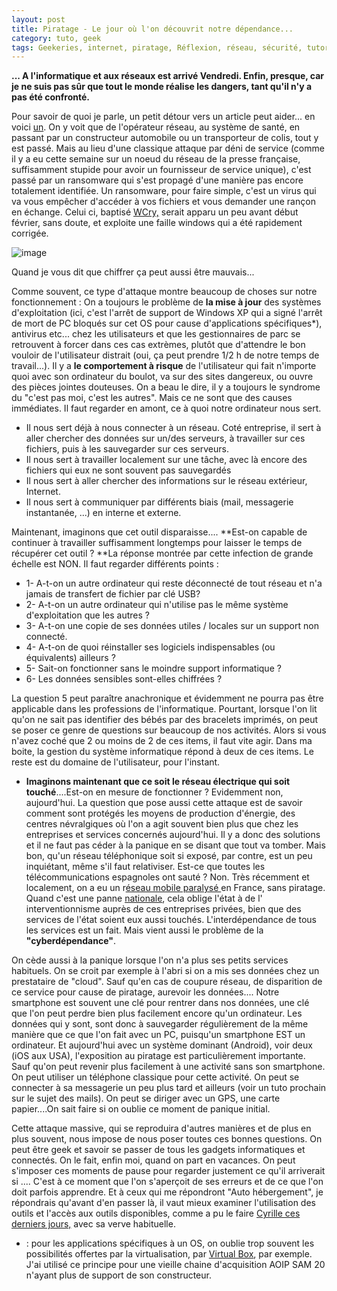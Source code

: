 ```yaml
---
layout: post
title: Piratage - Le jour où l'on découvrit notre dépendance...
category: tuto, geek
tags: Geekeries, internet, piratage, Réflexion, réseau, sécurité, tutoriel, 
---
```

**... A l'informatique et aux réseaux est arrivé Vendredi. Enfin, presque, car je ne suis pas sûr que tout le monde réalise les dangers, tant qu'il n'y a pas été confronté.**

Pour savoir de quoi je parle, un petit détour vers un article peut aider... en voici <a href="http://www.courrierinternational.com/article/securite-informatique-cyberattaque-une-tempete-planetaire">un</a>. On y voit que de l'opérateur réseau, au système de santé, en passant par un constructeur automobile ou un transporteur de colis, tout y est passé. Mais au lieu d'une classique attaque par déni de service (comme il y a eu cette semaine sur un noeud du réseau de la presse française, suffisamment stupide pour avoir un fournisseur de service unique), c'est passé par un ransomware qui s'est propagé d'une manière pas encore totalement identifiée. Un ransomware, pour faire simple, c'est un virus qui va vous empêcher d'accéder à vos fichiers et vous demander une rançon en échange. Celui ci, baptisé <a href="http://www.zataz.com/ransomware-wcry/">WCry,</a> serait apparu un peu avant début février, sans doute, et exploite une faille windows qui a été rapidement corrigée.

![image](https://filedn.eu/llqi9IBxlYouGRXYG2xlROb/img/2017/wcryscreen.png)

Quand je vous dit que chiffrer ça peut aussi être mauvais...

Comme souvent, ce type d'attaque montre beaucoup de choses sur notre fonctionnement : On a toujours le problème de **la mise à jour** des systèmes d'exploitation (ici, c'est l'arrêt de support de Windows XP qui a signé l'arrêt de mort de PC bloqués sur cet OS pour cause d'applications spécifiques*), antivirus etc...  chez les utilisateurs et que les gestionnaires de parc se retrouvent à forcer dans ces cas extrèmes, plutôt que d'attendre le bon vouloir de l'utilisateur distrait (oui, ça peut prendre 1/2 h de notre temps de travail...). Il y a **le comportement à risque** de l'utilisateur qui fait n'importe quoi avec son ordinateur du boulot, va sur des sites dangereux, ou ouvre des pièces jointes douteuses. On a beau le dire, il y a toujours le syndrome du "c'est pas moi, c'est les autres". Mais ce ne sont que des causes immédiates. Il faut regarder en amont, ce à quoi notre ordinateur nous sert.

* Il nous sert déjà à nous connecter à un réseau. Coté entreprise, il sert à aller chercher des données sur un/des serveurs, à travailler sur ces fichiers, puis à les sauvegarder sur ces serveurs.
* Il nous sert à travailler localement sur une tâche, avec là encore des fichiers qui eux ne sont souvent pas sauvegardés
* Il nous sert à aller chercher des informations sur le réseau extérieur, Internet.
* Il nous sert à communiquer par différents biais (mail, messagerie instantanée, ...) en interne et externe.

Maintenant, imaginons que cet outil disparaisse.... **Est-on capable de continuer à travailler suffisamment longtemps pour laisser le temps de récupérer cet outil ? **La réponse montrée par cette infection de grande échelle est NON. Il faut regarder différents points :

* 1- A-t-on un autre ordinateur qui reste déconnecté de tout réseau et n'a jamais de transfert de fichier par clé USB?
* 2- A-t-on un autre ordinateur qui n'utilise pas le même système d'exploitation que les autres ?
* 3- A-t-on une copie de ses données utiles / locales sur un support non connecté.
* 4- A-t-on de quoi réinstaller ses logiciels indispensables (ou équivalents) ailleurs ?
* 5- Sait-on fonctionner sans le moindre support informatique ?
* 6- Les données sensibles sont-elles chiffrées ?

La question 5 peut paraître anachronique et évidemment ne pourra pas être applicable dans les professions de l'informatique. Pourtant, lorsque l'on lit qu'on ne sait pas identifier des bébés par des bracelets imprimés, on peut se poser ce genre de questions sur beaucoup de nos activités. Alors si vous n'avez coché que  2  ou moins de 2 de ces items, il faut vite agir. Dans ma boite, la gestion du système informatique répond à deux de ces items. Le reste est du domaine de l'utilisateur, pour l'instant.

* **Imaginons maintenant que ce soit le réseau électrique qui soit touché**....Est-on en mesure de fonctionner ? Evidemment non, aujourd'hui. La question que pose aussi cette attaque est de savoir comment sont protégés les moyens de production d'énergie, des centres névralgiques où l'on a agit souvent bien plus que chez les entreprises et services concernés aujourd'hui. Il y a donc des solutions et il ne faut pas céder à la panique en se disant que tout va tomber. Mais bon, qu'un réseau téléphonique soit si exposé, par contre, est un peu inquiétant, même s'il faut relativiser. Est-ce que toutes les télécommunications espagnoles ont sauté ? Non. Très récemment et localement, on a eu un r<a href="http://www.leveil.fr/puy-en-velay/internet-multimedia/2017/04/06/les-reseaux-sfr-et-bouygues-a-nouveau-fonctionnels_12354528.html">éseau mobile paralysé </a>en France, sans piratage. Quand c'est une panne <a href="http://www.leparisien.fr/high-tech/sfr-nouvelles-perturbations-sur-le-reseau-mobile-de-l-operateur-18-08-2014-4071719.php">nationale</a>, cela oblige l'état à de l' interventionnisme auprès de ces entreprises privées, bien que des services de l'état soient eux aussi touchés. L'interdépendance de tous les services est un fait. Mais vient aussi le problème de la **"cyberdépendance"**.

On cède aussi à la panique lorsque l'on n'a plus ses petits services habituels. On se croit par exemple à l'abri si on a mis ses données chez un prestataire de "cloud". Sauf qu'en cas de coupure réseau, de disparition de ce service pour cause de piratage, aurevoir les données.... Notre smartphone est souvent une clé pour rentrer dans nos données, une clé que l'on peut perdre bien plus facilement encore qu'un ordinateur. Les données qui y sont, sont donc à sauvegarder régulièrement de la même manière que ce que l'on fait avec un PC, puisqu'un smartphone EST un ordinateur. Et aujourd'hui avec un système dominant (Android), voir deux (iOS aux USA), l'exposition au piratage est particulièrement importante. Sauf qu'on peut revenir plus facilement à une activité sans son smartphone. On peut utiliser un téléphone classique pour cette activité. On peut se connecter à sa messagerie un peu plus tard et ailleurs (voir un tuto prochain sur le sujet des mails). On peut se diriger avec un GPS, une carte papier....On sait faire si on oublie ce moment de panique initial.

Cette attaque massive, qui se reproduira d'autres manières et de plus en plus souvent, nous impose de nous poser toutes ces bonnes questions. On peut être geek et savoir se passer de tous les gadgets informatiques et connectés. On le fait, enfin moi, quand on part en vacances. On peut s'imposer ces moments de pause pour regarder justement ce qu'il arriverait si .... C'est à ce moment que l'on s'aperçoit de ses erreurs et de ce que l'on doit parfois apprendre. ​Et à ceux qui me répondront "Auto hébergement", je répondrais qu'avant d'en passer là, il vaut mieux examiner l'utilisation des outils et l'accès aux outils disponibles, comme a pu le faire <a href="https://cyrille-borne.com/article4037/nextcloud-en-deux-coups-avec-snap-et-ubuntu-serveur">Cyrille ces derniers jours,</a> avec sa verve habituelle.

* : pour les applications spécifiques à un OS, on oublie trop souvent les possibilités offertes par la virtualisation, par <a href="https://www.virtualbox.org/wiki/Downloads">Virtual Box</a>, par exemple. J'ai utilisé ce principe pour une vieille chaine d'acquisition AOIP SAM 20 n'ayant plus de support de son constructeur.

